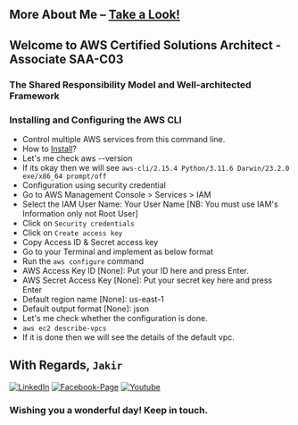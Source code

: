 ## More About Me – [Take a Look!](http://www.mjakaria.me)

## Welcome to AWS Certified Solutions Architect - Associate **SAA-C03**

### The Shared Responsibility Model and Well-architected Framework

### Installing and Configuring the AWS CLI

- Control multiple AWS services from this command line.
- How to [Install](https://docs.aws.amazon.com/cli/latest/userguide/getting-started-install.html)?
- Let's me check aws --version
- If its okay then we will see `aws-cli/2.15.4 Python/3.11.6 Darwin/23.2.0 exe/x86_64 prompt/off`
- Configuration using security credential
- Go to AWS Management Console > Services > IAM
- Select the IAM User Name: Your User Name [NB: You must use IAM's Information only not Root User]
- Click on `Security credentials`
- Click on `Create access key`
- Copy Access ID & Secret access key
- Go to your Terminal and implement as below format
- Run the `aws configure` command
- AWS Access Key ID [None]: Put your ID here and press Enter.
- AWS Secret Access Key [None]: Put your secret key here and press Enter
- Default region name [None]: us-east-1
- Default output format [None]: json
- Let's me check whether the configuration is done.
- `aws ec2 describe-vpcs`
- If it is done then we will see the details of the default vpc.

## With Regards, `Jakir`

[![LinkedIn][linkedin-shield-jakir]][linkedin-url-jakir]
[![Facebook-Page][facebook-shield-jakir]][facebook-url-jakir]
[![Youtube][youtube-shield-jakir]][youtube-url-jakir]

### Wishing you a wonderful day! Keep in touch.

<!-- Personal profile -->

[linkedin-shield-jakir]: https://img.shields.io/badge/linkedin-%230077B5.svg?style=for-the-badge&logo=linkedin&logoColor=white
[linkedin-url-jakir]: https://www.linkedin.com/in/jakir-ruet/
[facebook-shield-jakir]: https://img.shields.io/badge/Facebook-%231877F2.svg?style=for-the-badge&logo=Facebook&logoColor=white
[facebook-url-jakir]: https://www.facebook.com/jakir.ruet/
[youtube-shield-jakir]: https://img.shields.io/badge/YouTube-%23FF0000.svg?style=for-the-badge&logo=YouTube&logoColor=white
[youtube-url-jakir]: https://www.youtube.com/@mjakaria-ruet/featured
